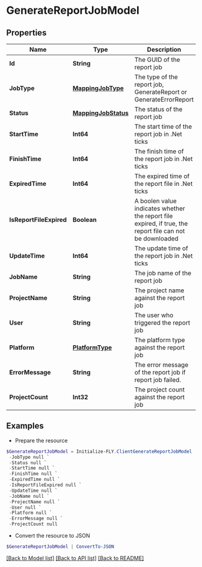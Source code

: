 # GenerateReportJobModel
## Properties

Name | Type | Description | Notes
------------ | ------------- | ------------- | -------------
**Id** | **String** | The GUID of the report job | [optional] 
**JobType** | [**MappingJobType**](MappingJobType.md) | The type of the report job, GenerateReport or GenerateErrorReport | [optional] 
**Status** | [**MappingJobStatus**](MappingJobStatus.md) | The status of the report job | [optional] 
**StartTime** | **Int64** | The start time of the report job in .Net ticks | [optional] 
**FinishTime** | **Int64** | The finish time of the report job in .Net ticks | [optional] 
**ExpiredTime** | **Int64** | The expired time of the report file in .Net ticks | [optional] 
**IsReportFileExpired** | **Boolean** | A boolen value indicates whether the report file expired, if true, the report file can not be downloaded | [optional] 
**UpdateTime** | **Int64** | The update time of the report job in .Net ticks | [optional] 
**JobName** | **String** | The job name of the report job | [optional] 
**ProjectName** | **String** | The project name against the report job | [optional] 
**User** | **String** | The user who triggered the report job | [optional] 
**Platform** | [**PlatformType**](PlatformType.md) | The platform type against the report job | [optional] 
**ErrorMessage** | **String** | The error message of the report job if report job failed. | [optional] 
**ProjectCount** | **Int32** | The project count against the report job | [optional] 

## Examples

- Prepare the resource
```powershell
$GenerateReportJobModel = Initialize-FLY.ClientGenerateReportJobModel  -Id null `
 -JobType null `
 -Status null `
 -StartTime null `
 -FinishTime null `
 -ExpiredTime null `
 -IsReportFileExpired null `
 -UpdateTime null `
 -JobName null `
 -ProjectName null `
 -User null `
 -Platform null `
 -ErrorMessage null `
 -ProjectCount null
```

- Convert the resource to JSON
```powershell
$GenerateReportJobModel | ConvertTo-JSON
```

[[Back to Model list]](../README.md#documentation-for-models) [[Back to API list]](../README.md#documentation-for-api-endpoints) [[Back to README]](../README.md)
